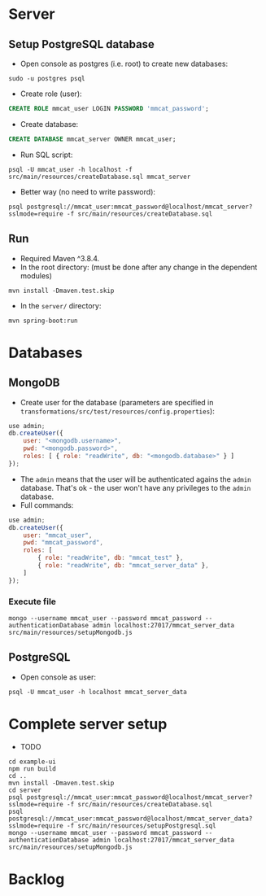 # Server
## Setup PostgreSQL database
- Open console as postgres (i.e. root) to create new databases:
```console
sudo -u postgres psql
```
- Create role (user):
```sql
CREATE ROLE mmcat_user LOGIN PASSWORD 'mmcat_password';
```
- Create database:
```sql
CREATE DATABASE mmcat_server OWNER mmcat_user;
```
- Run SQL script:
```console
psql -U mmcat_user -h localhost -f src/main/resources/createDatabase.sql mmcat_server
```
- Better way (no need to write password):
```
psql postgresql://mmcat_user:mmcat_password@localhost/mmcat_server?sslmode=require -f src/main/resources/createDatabase.sql
```

## Run
- Required Maven ^3.8.4.
- In the root directory: (must be done after any change in the dependent modules)
```console
mvn install -Dmaven.test.skip
```

- In the `server/` directory:
```console
mvn spring-boot:run
```

# Databases
## MongoDB
- Create user for the database (parameters are specified in `transformations/src/test/resources/config.properties`):
```js
use admin;
db.createUser({
    user: "<mongodb.username>",
    pwd: "<mongodb.password>",
    roles: [ { role: "readWrite", db: "<mongodb.database>" } ]
});
```
- The `admin` means that the user will be authenticated agains the `admin` database. That's ok - the user won't have any privileges to the `admin` database.
- Full commands:
```js
use admin;
db.createUser({
    user: "mmcat_user",
    pwd: "mmcat_password",
    roles: [
        { role: "readWrite", db: "mmcat_test" },
        { role: "readWrite", db: "mmcat_server_data" },
    ]
});
```

### Execute file
```console
mongo --username mmcat_user --password mmcat_password --authenticationDatabase admin localhost:27017/mmcat_server_data src/main/resources/setupMongodb.js
```

## PostgreSQL
- Open console as user:
```console
psql -U mmcat_user -h localhost mmcat_server_data
```

# Complete server setup
- TODO
```¨console
cd example-ui
npm run build
cd ..
mvn install -Dmaven.test.skip
cd server
psql postgresql://mmcat_user:mmcat_password@localhost/mmcat_server?sslmode=require -f src/main/resources/createDatabase.sql
psql postgresql://mmcat_user:mmcat_password@localhost/mmcat_server_data?sslmode=require -f src/main/resources/setupPostgresql.sql
mongo --username mmcat_user --password mmcat_password --authenticationDatabase admin localhost:27017/mmcat_server_data src/main/resources/setupMongodb.js
```

# Backlog
